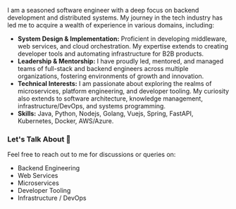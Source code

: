 I am a seasoned software engineer with a deep focus on backend development and distributed systems. My journey in the tech industry has led me to acquire a wealth of experience in various domains, including:
- **System Design & Implementation:** Proficient in developing middleware, web services, and cloud orchestration. My expertise extends to creating developer tools and automating infrastructure for B2B products.
- **Leadership & Mentorship:** I have proudly led, mentored, and managed teams of full-stack and backend engineers across multiple organizations, fostering environments of growth and innovation.
- **Technical Interests:** I am passionate about exploring the realms of microservices, platform engineering, and developer tooling. My curiosity also extends to software architecture, knowledge management, infrastructure/DevOps, and systems programming.
- **Skills:** Java, Python, Nodejs, Golang, Vuejs, Spring, FastAPI, Kubernetes, Docker, AWS/Azure.

<!-- ### Currently Exploring 🌱
- Building a Distributed Load Balancer
- MIT 6.824 Labs - Distributed Systems
-->

### Let's Talk About 💬
Feel free to reach out to me for discussions or queries on:
- Backend Engineering
- Web Services
- Microservices
- Developer Tooling
- Infrastructure / DevOps
